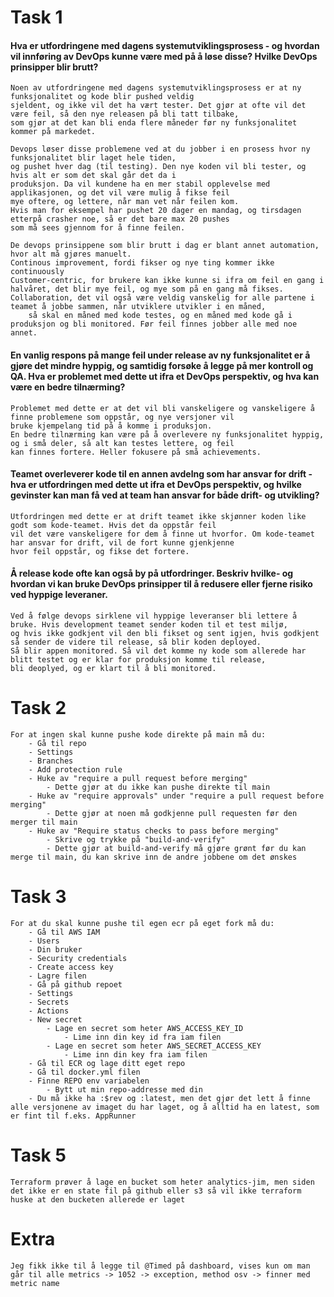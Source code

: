 # Task 1

#### Hva er utfordringene med dagens systemutviklingsprosess - og hvordan vil innføring av DevOps kunne være med på å løse disse? Hvilke DevOps prinsipper blir brutt?
    Noen av utfordringene med dagens systemutviklingsprosess er at ny funksjonalitet og kode blir pushed veldig 
    sjeldent, og ikke vil det ha vært tester. Det gjør at ofte vil det være feil, så den nye releasen på bli tatt tilbake, 
    som gjør at det kan bli enda flere måneder før ny funksjonalitet kommer på markedet.
    
    Devops løser disse problemene ved at du jobber i en prosess hvor ny funksjonalitet blir laget hele tiden,
    og pushet hver dag (til testing). Den nye koden vil bli tester, og hvis alt er som det skal går det da i 
    produksjon. Da vil kundene ha en mer stabil opplevelse med applikasjonen, og det vil være mulig å fikse feil
    mye oftere, og lettere, når man vet når feilen kom. 
    Hvis man for eksempel har pushet 20 dager en mandag, og tirsdagen etterpå crasher noe, så er det bare max 20 pushes
    som må sees gjennom for å finne feilen. 

    De devops prinsippene som blir brutt i dag er blant annet automation, hvor alt må gjøres manuelt.
    Continous improvement, fordi fikser og nye ting kommer ikke continuously
    Customer-centric, for brukere kan ikke kunne si ifra om feil en gang i halvåret, det blir mye feil, og mye som på en gang må fikses.
    Collaboration, det vil også være veldig vanskelig for alle partene i teamet å jobbe sammen, når utviklere utvikler i en måned,
        så skal en måned med kode testes, og en måned med kode gå i produksjon og bli monitored. Før feil finnes jobber alle med noe annet.

#### En vanlig respons på mange feil under release av ny funksjonalitet er å gjøre det mindre hyppig, og samtidig forsøke å legge på mer kontroll og QA. Hva er problemet med dette ut ifra et DevOps perspektiv, og hva kan være en bedre tilnærming?
    Problemet med dette er at det vil bli vanskeligere og vanskeligere å finne problemene som oppstår, og nye versjoner vil 
    bruke kjempelang tid på å komme i produksjon. 
    En bedre tilnærming kan være på å overlevere ny funksjonalitet hyppig, og i små deler, så alt kan testes lettere, og feil
    kan finnes fortere. Heller fokusere på små achievements.

#### Teamet overleverer kode til en annen avdelng som har ansvar for drift - hva er utfordringen med dette ut ifra et DevOps perspektiv, og hvilke gevinster kan man få ved at team han ansvar for både drift- og utvikling?
    Utfordringen med dette er at drift teamet ikke skjønner koden like godt som kode-teamet. Hvis det da oppstår feil 
    vil det være vanskeligere for dem å finne ut hvorfor. Om kode-teamet har ansvar for drift, vil de fort kunne gjenkjenne
    hvor feil oppstår, og fikse det fortere.

#### Å release kode ofte kan også by på utfordringer. Beskriv hvilke- og hvordan vi kan bruke DevOps prinsipper til å redusere eller fjerne risiko ved hyppige leveraner.
    Ved å følge devops sirklene vil hyppige leveranser bli lettere å bruke. Hvis development teamet sender koden til et test miljø,
    og hvis ikke godkjent vil den bli fikset og sent igjen, hvis godkjent så sender de videre til release, så blir koden deployed. 
    Så blir appen monitored. Så vil det komme ny kode som allerede har blitt testet og er klar for produksjon komme til release, 
    bli deoplyed, og er klart til å bli monitored.

# Task 2
    For at ingen skal kunne pushe kode direkte på main må du:
        - Gå til repo
        - Settings
        - Branches
        - Add protection rule
        - Huke av "require a pull request before merging"
            - Dette gjør at du ikke kan pushe direkte til main
        - Huke av "require approvals" under "require a pull request before merging"
            - Dette gjør at noen må godkjenne pull requesten før den merger til main
        - Huke av "Require status checks to pass before merging"
            - Skrive og trykke på "build-and-verify"
            - Dette gjør at build-and-verify må gjøre grønt før du kan merge til main, du kan skrive inn de andre jobbene om det ønskes
        
# Task 3
    For at du skal kunne pushe til egen ecr på eget fork må du:
        - Gå til AWS IAM
        - Users
        - Din bruker
        - Security credentials
        - Create access key
        - Lagre filen
        - Gå på github repoet
        - Settings
        - Secrets
        - Actions
        - New secret
            - Lage en secret som heter AWS_ACCESS_KEY_ID
                - Lime inn din key id fra iam filen
            - Lage en secret som heter AWS_SECRET_ACCESS_KEY
                - Lime inn din key fra iam filen
        - Gå til ECR og lage ditt eget repo
        - Gå til docker.yml filen
        - Finne REPO env variabelen
            - Bytt ut min repo-addresse med din
        - Du må ikke ha :$rev og :latest, men det gjør det lett å finne alle versjonene av imaget du har laget, og å alltid ha en latest, som er fint til f.eks. AppRunner

# Task 5
    Terraform prøver å lage en bucket som heter analytics-jim, men siden det ikke er en state fil på github eller s3 så vil ikke terraform huske at den bucketen allerede er laget

# Extra
    Jeg fikk ikke til å legge til @Timed på dashboard, vises kun om man går til alle metrics -> 1052 -> exception, method osv -> finner med metric name